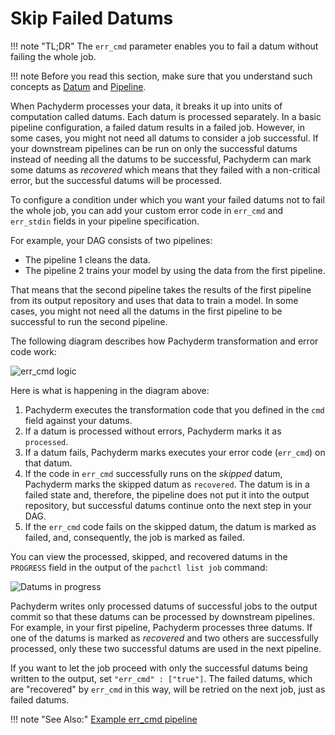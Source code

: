 # Skip Failed Datums

!!! note "TL;DR" The `err_cmd` parameter enables you to fail a datum without
failing the whole job.

!!! note Before you read this section, make sure that you understand such
concepts as [Datum](../../concepts/pipeline-concepts/datum/) and
[Pipeline](../../concepts/pipeline-concepts/pipeline/).

When Pachyderm processes your data, it breaks it up into units of computation
called datums. Each datum is processed separately. In a basic pipeline
configuration, a failed datum results in a failed job. However, in some cases,
you might not need all datums to consider a job successful. If your downstream
pipelines can be run on only the successful datums instead of needing all the
datums to be successful, Pachyderm can mark some datums as _recovered_ which
means that they failed with a non-critical error, but the successful datums will
be processed.

To configure a condition under which you want your failed datums not to fail the
whole job, you can add your custom error code in `err_cmd` and `err_stdin`
fields in your pipeline specification.

For example, your DAG consists of two pipelines:

-   The pipeline 1 cleans the data.
-   The pipeline 2 trains your model by using the data from the first pipeline.

That means that the second pipeline takes the results of the first pipeline from
its output repository and uses that data to train a model. In some cases, you
might not need all the datums in the first pipeline to be successful to run the
second pipeline.

The following diagram describes how Pachyderm transformation and error code
work:

![err_cmd logic](../assets/images/err_cmd_workflow.svg)

Here is what is happening in the diagram above:

1. Pachyderm executes the transformation code that you defined in the `cmd`
   field against your datums.
1. If a datum is processed without errors, Pachyderm marks it as `processed`.
1. If a datum fails, Pachyderm marks executes your error code (`err_cmd`) on
   that datum.
1. If the code in `err_cmd` successfully runs on the _skipped_ datum, Pachyderm
   marks the skipped datum as `recovered`. The datum is in a failed state and,
   therefore, the pipeline does not put it into the output repository, but
   successful datums continue onto the next step in your DAG.
1. If the `err_cmd` code fails on the skipped datum, the datum is marked as
   failed, and, consequently, the job is marked as failed.

You can view the processed, skipped, and recovered datums in the `PROGRESS`
field in the output of the `pachctl list job` command:

![Datums in progress](../assets/images/datums_in_progress.svg)

Pachyderm writes only processed datums of successful jobs to the output commit
so that these datums can be processed by downstream pipelines. For example, in
your first pipeline, Pachyderm processes three datums. If one of the datums is
marked as _recovered_ and two others are successfully processed, only these two
successful datums are used in the next pipeline.

If you want to let the job proceed with only the successful datums being written
to the output, set `"err_cmd" : ["true"]`. The failed datums, which are
"recovered" by `err_cmd` in this way, will be retried on the next job, just as
failed datums.

!!! note "See Also:"
[Example err_cmd pipeline](https://github.com/pachyderm/pachyderm/tree/master/examples/err_cmd/)
